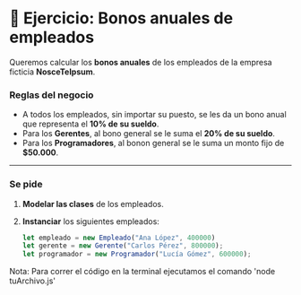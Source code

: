 # 📌 Ejercicio: Bonos anuales de empleados

Queremos calcular los **bonos anuales** de los empleados de la empresa ficticia **NosceTeIpsum**.

### Reglas del negocio
- A todos los empleados, sin importar su puesto, se les da un bono anual que representa el **10% de su sueldo**.  
- Para los **Gerentes**, al bono general se le suma el **20% de su sueldo**.  
- Para los **Programadores**, al bonon general se le suma un monto fijo de **$50.000**.  

---

### Se pide
1. **Modelar las clases** de los empleados.  
2. **Instanciar** los siguientes empleados:  

   ```js
   let empleado = new Empleado("Ana López", 400000)
   let gerente = new Gerente("Carlos Pérez", 800000);
   let programador = new Programador("Lucía Gómez", 600000);

Nota: Para correr el código en la terminal ejecutamos el comando 'node tuArchivo.js'